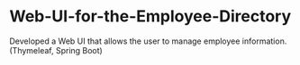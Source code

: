 # Web-UI-for-the-Employee-Directory
Developed a Web UI that allows the user to manage employee information. (Thymeleaf, Spring Boot)
